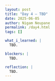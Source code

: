 ```yaml
---
layout: post
title: "Day 4 – TBD"
date: 2025-06-05
author: Nigam Neupane
permalink: /day4.html
tags: []

what_i_learned: |
  TBD.

blockers: |
  TBD.

reflection: |
  TBD.
---
```

